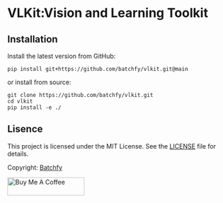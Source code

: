 # VLKit:Vision and Learning Toolkit

## Installation
Install the latest version from GitHub:
```
pip install git+https://github.com/batchfy/vlkit.git@main
```

or install from source:
```
git clone https://github.com/batchfy/vlkit.git
cd vlkit
pip install -e ./
```

## Lisence
This project is licensed under the MIT License. See the [LICENSE](./LICENSE) file for details.

Copyright: [Batchfy](https://batchfy.com)


<a href="https://www.buymeacoffee.com/batchfy" target="_blank"><img src="https://cdn.buymeacoffee.com/buttons/default-orange.png" alt="Buy Me A Coffee" height="41" width="174"></a>
